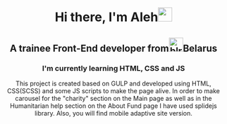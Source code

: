 <h1 align="center">Hi there, I'm Aleh<img src="https://github.com/blackcater/blackcater/raw/main/images/Hi.gif" height="32"/></h1>
<h2 align="center">A trainee Front-End developer from<img src="https://c.tenor.com/eu6gSkazFNsAAAAC/belarus-flag.gif" alt="blr" height="32" />Belarus</h2>
<h3 align="center">I'm currently learning HTML, CSS and JS</h3>
<p align="center">This project is created based on GULP and developed using HTML, CSS(SCSS) and some JS scripts to make the page alive. In order to make carousel for the "charity" section on the Main page as well as in the Humanitarian help section on the About Fund page I have used splidejs library. Also, you will find mobile adaptive site version.</p>
